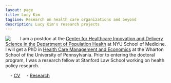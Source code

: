 ```yaml
---
layout: page
title: Lucy Kim
tagline: Research on health care organizations and beyond
description: Lucy Kim's research projects
---
```


<img style="float: left; padding-right: 30px;" src="http://lucy-kim.github.io/profile_mar2016.jpg">

I am a postdoc at the [Center for Healthcare Innovation and Delivery Science in the Department of Population Health](https://med.nyu.edu/chids/home) at NYU School of Medicine. I will get a PhD in [Health Care Management and Economics](https://hcmg.wharton.upenn.edu/) at the Wharton School of the University of Pennsylvania. Prior to entering the doctoral program, I was a research fellow at Stanford Law School working on health policy research.

&nbsp;&nbsp;&nbsp;&nbsp;- [CV](https://www.dropbox.com/s/zk7ezft9euff3pp/Kim-cv.pdf?dl=0) 
&nbsp;&nbsp;&nbsp;&nbsp;- [Research](pages/research.html) 
